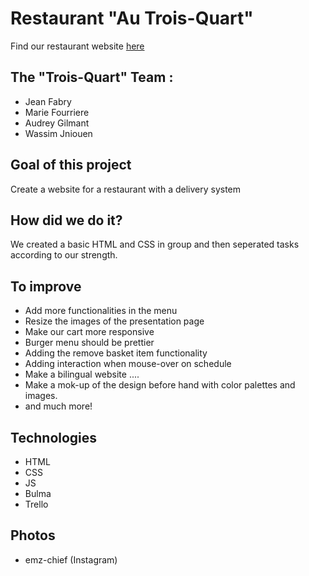 # **Restaurant "Au Trois-Quart"**
Find our restaurant website [here](https://jeanfabry.github.io/Showcase-website-fictional-restaurant/)

## The "Trois-Quart" Team : 
* Jean Fabry
* Marie Fourriere
* Audrey Gilmant
* Wassim Jniouen

## Goal of this project
Create a website for a restaurant with a delivery system

## How did we do it?
We created a basic HTML and CSS in group and then seperated tasks according to our strength. 

## To improve
 - Add more functionalities in the menu 
 - Resize the images of the presentation page
 - Make our cart more responsive
 - Burger menu should be prettier
 - Adding the remove basket item functionality
 - Adding interaction when mouse-over on schedule
 - Make a bilingual website ....
 - Make a mok-up of the design before hand with color palettes and images.
 - and much more! 


## Technologies
* HTML
* CSS
* JS
* Bulma
* Trello

## Photos
* emz-chief (Instagram)
